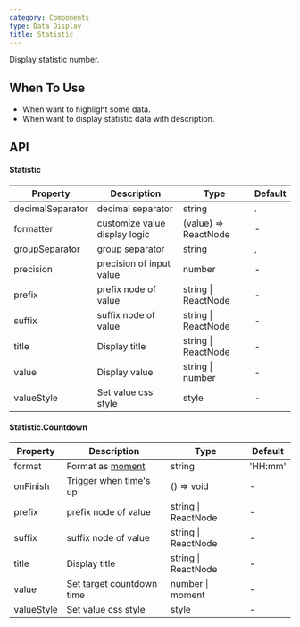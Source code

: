 ```yaml
---
category: Components
type: Data Display
title: Statistic
---
```


Display statistic number.

## When To Use

- When want to highlight some data.
- When want to display statistic data with description.

## API

#### Statistic

| Property         | Description                   | Type                 | Default |
| ---------------- | ----------------------------- | -------------------- | ------- |
| decimalSeparator | decimal separator             | string               | .       |
| formatter        | customize value display logic | (value) => ReactNode | -       |
| groupSeparator   | group separator               | string               | ,       |
| precision        | precision of input value      | number               | -       |
| prefix           | prefix node of value          | string \| ReactNode  | -       |
| suffix           | suffix node of value          | string \| ReactNode  | -       |
| title            | Display title                 | string \| ReactNode  | -       |
| value            | Display value                 | string \| number     | -       |
| valueStyle       | Set value css style           | style                | -       |

#### Statistic.Countdown

| Property   | Description                              | Type                | Default |
| ---------- | ---------------------------------------- | ------------------- | ------- |
| format     | Format as [moment](http://momentjs.com/) | string              | 'HH:mm' |
| onFinish   | Trigger when time's up                   | () => void          | -       |
| prefix     | prefix node of value                     | string \| ReactNode | -       |
| suffix     | suffix node of value                     | string \| ReactNode | -       |
| title      | Display title                            | string \| ReactNode | -       |
| value      | Set target countdown time                | number \| moment    | -       |
| valueStyle | Set value css style                      | style               | -       |
